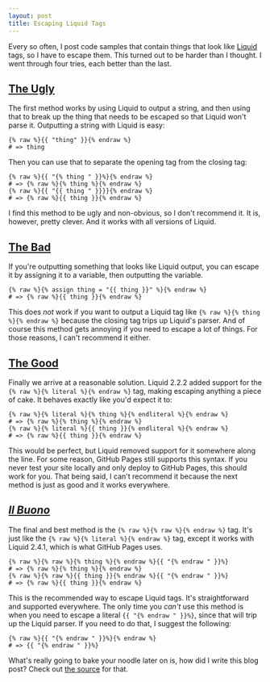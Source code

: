 ```yaml
---
layout: post
title: Escaping Liquid Tags
---
```


Every so often, I post code samples that contain things that look like
[Liquid][1] tags, so I have to escape them. This turned out to be harder than I
thought. I went through four tries, each better than the last.

## [The Ugly][2]

The first method works by using Liquid to output a string, and then using that
to break up the thing that needs to be escaped so that Liquid won't parse it.
Outputting a string with Liquid is easy:

    {% raw %}{{ "thing" }}{% endraw %}
    # => thing

Then you can use that to separate the opening tag from the closing tag:

    {% raw %}{{ "{% thing " }}%}{% endraw %}
    # => {% raw %}{% thing %}{% endraw %}
    {% raw %}{{ "{{ thing " }}}}{% endraw %}
    # => {% raw %}{{ thing }}{% endraw %}

I find this method to be ugly and non-obvious, so I don't recommend it. It is,
however, pretty clever. And it works with all versions of Liquid.

## [The Bad][3]

If you're outputting something that looks like Liquid output, you can escape it
by assigning it to a variable, then outputting the variable.

    {% raw %}{% assign thing = "{{ thing }}" %}{% endraw %}
    # => {% raw %}{{ thing }}{% endraw %}

This does *not* work if you want to output a Liquid tag like
`{% raw %}{% thing %}{% endraw %}` because the closing tag trips up Liquid's
parser. And of course this method gets annoying if you need to escape a lot of
things. For those reasons, I can't recommend it either.

## [The Good][4]

Finally we arrive at a reasonable solution. Liquid 2.2.2 added support for the
`{% raw %}{% literal %}{% endraw %}` tag, making escaping anything a piece of
cake. It behaves exactly like you'd expect it to:

    {% raw %}{% literal %}{% thing %}{% endliteral %}{% endraw %}
    # => {% raw %}{% thing %}{% endraw %}
    {% raw %}{% literal %}{{ thing }}{% endliteral %}{% endraw %}
    # => {% raw %}{{ thing }}{% endraw %}

This would be perfect, but Liquid removed support for it somewhere along the
line. For some reason, GitHub Pages still supports this syntax. If you never
test your site locally and only deploy to GitHub Pages, this should work for
you. That being said, I can't recommend it because the next method is just as
good and it works everywhere.

## *[Il Buono][5]*

The final and best method is the `{% raw %}{% raw %}{% endraw %}` tag. It's
just like the `{% raw %}{% literal %}{% endraw %}` tag, except it works with
Liquid 2.4.1, which is what GitHub Pages uses.

    {% raw %}{% raw %}{% thing %}{% endraw %}{{ "{% endraw " }}%}
    # => {% raw %}{% thing %}{% endraw %}
    {% raw %}{% raw %}{{ thing }}{% endraw %}{{ "{% endraw " }}%}
    # => {% raw %}{{ thing }}{% endraw %}

This is the recommended way to escape Liquid tags. It's straightforward and
supported everywhere. The only time you *can't* use this method is when you
need to escape a literal `{{ "{% endraw " }}%}`, since that will trip up the
Liquid parser. If you need to do that, I suggest the following:

    {% raw %}{{ "{% endraw " }}%}{% endraw %}
    # => {{ "{% endraw " }}%}

What's really going to bake your noodle later on is, how did I write this blog
post? Check out [the source][6] for that.

[1]: http://liquidmarkup.org
[2]: http://stackoverflow.com/questions/3426182/how-to-escape-liquid-template-tags
[3]: http://stackoverflow.com/questions/3330979/outputting-literal-curly-braces-in-liquid-templates
[4]: http://stackoverflow.com/questions/11676027/jekyll-page-failing-on-github-but-works-successfully-locally-with-safe-flag
[5]: http://wiki.shopify.com/UsingLiquid#No_Liquid_Zone:_the_raw_tag
[6]: https://github.com/tfausak/tfausak.github.com/blob/master/_posts/2013-02-03-escaping-liquid-tags.md
